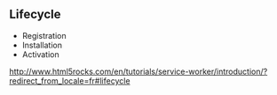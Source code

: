 ##  Lifecycle

* Registration
* Installation
* Activation

http://www.html5rocks.com/en/tutorials/service-worker/introduction/?redirect_from_locale=fr#lifecycle
